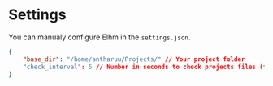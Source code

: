 # Settings

You can manualy configure Elhm in the `settings.json`.

```json
{
    "base_dir": "/home/antharuu/Projects/" // Your project folder
    "check_interval": 5 // Number in seconds to check projects files (false or 0, to check only one time)
}
```
